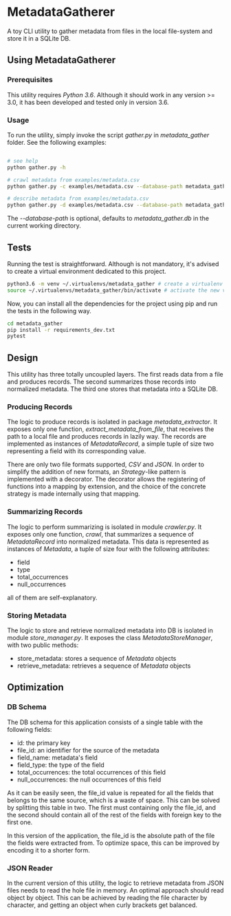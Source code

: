 # MetadataGatherer

A toy CLI utility to gather metadata from files in the local file-system and store it in a SQLite DB.

## Using MetadataGatherer

### Prerequisites

This utility requires _Python 3.6_. Although it should work in any version >= 3.0, it has been developed
and tested only in version 3.6.

### Usage

To run the utility, simply invoke the script _gather.py_ in _metadata_gather_ folder. See the following
examples:
```bash

# see help
python gather.py -h

# crawl metadata from examples/metadata.csv
python gather.py -c examples/metadata.csv --database-path metadata_gather.db

# describe metadata from examples/metadata.csv
python gather.py -d examples/metadata.csv --database-path metadata_gather.db
```

The _--database-path_ is optional, defaults to _metadata_gather.db_ in the current working directory.

## Tests

Running the test is straightforward. Although is not mandatory, it's advised to create a virtual environment 
dedicated to this project.
```bash
python3.6 -m venv ~/.virtualenvs/metadata_gather # create a virtualenv in the desired destination
source ~/.virtualenvs/metadata_gather/bin/activate # activate the new virtual env way
```
Now, you can install all the dependencies for the project using pip and run the tests in the following way.
```bash
cd metadata_gather
pip install -r requirements_dev.txt
pytest
```

## Design

This utility has three totally uncoupled layers. The first reads data from a file and produces records. The second
summarizes those records into normalized metadata. The third one stores that metadata into a SQLite DB.

### Producing Records

The logic to produce records is isolated in package _metadata_extractor_. It exposes only one function,
_extract_metadata_from_file_, that receives the path to a local file and produces records in lazily way.
The records are implemented as instances of _MetadataRecord_, a simple tuple of size two representing a field
with its corresponding value.

There are only two file formats supported, _CSV_ and _JSON_. In order to simplify the addition of new
formats, an _Strategy_-like pattern is implemented with a decorator. The decorator allows the registering
of functions into a mapping by extension, and the choice of the concrete strategy is made internally
using that mapping.

### Summarizing Records

The logic to perform summarizing is isolated in module _crawler.py_. It exposes only one function,
_crawl_, that summarizes a sequence of _MetadataRecord_ into normalized metadata. This data is represented as
instances of _Metadata_, a tuple of size four with the following attributes:

* field
* type
* total_occurrences
* null_occurrences

all of them are self-explanatory.

### Storing Metadata

The logic to store and retrieve normalized metadata into DB is isolated in module _store_manager.py_. It
exposes the class _MetadataStoreManager_, with two public methods:
 * store_metadata: stores a sequence of _Metadata_ objects
 * retrieve_metadata: retrieves a sequence of _Metadata_ objects

## Optimization

### DB Schema

The DB schema for this application consists of a single table with the following fields:

* id: the primary key
* file_id: an identifier for the source of the metadata
* field_name: metadata's field
* field_type: the type of the field
* total_occurrences: the total occurrences of this field
* null_occurrences: the null occurrences of this field

As it can be easily seen, the file_id value is repeated for all the fields that belongs to the same source,
which is a waste of space. This can be solved by splitting this table in two. The first must containing 
only the file_id, and the second should contain all of the rest of the fields with foreign key to the first one.

In this version of the application, the file_id is the absolute path of the file the fields were extracted
from. To optimize space, this can be improved by encoding it to a shorter form.

### JSON Reader

In the current version of this utility, the logic to retrieve metadata from JSON files needs to read the
hole file in memory. An optimal approach should read object by object. This can be achieved by reading the
file character by character, and getting an object when curly brackets get balanced.
